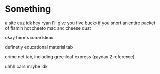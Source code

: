 # Something
a site
cuz idk
hey ryan i'll give you five bucks if you snort an entire packet of flamin hot cheeto mac and cheese dust

okay here's some ideas:

definetly educational material tab

crime.net tab, including greenleaf express (payday 2 reference)

uhhh cars maybe idk

